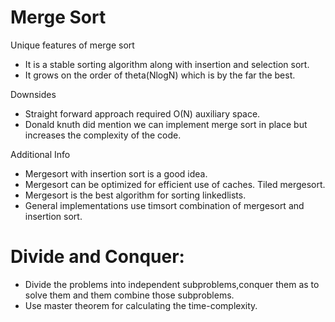 # Merge Sort

Unique features of merge sort
* It is a stable sorting algorithm along with insertion and selection sort.
* It grows on the order of theta(NlogN) which is by the far the best.

Downsides
* Straight forward approach required O(N) auxiliary space.
* Donald knuth did mention we can implement merge sort in place but increases the complexity of the code.

Additional Info
* Mergesort with insertion sort is a good idea.
* Mergesort can be optimized for efficient use of caches. Tiled mergesort.
* Mergesort is the best algorithm for sorting linkedlists.
* General implementations use timsort combination of mergesort and insertion sort.

# Divide and Conquer:
* Divide the problems into independent subproblems,conquer them as to solve them and them combine those subproblems.
* Use master theorem for calculating the time-complexity.